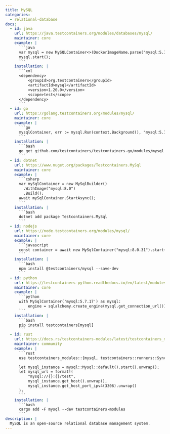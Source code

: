 ```yaml
---
title: MySQL
categories:
  - relational-database
docs:
  - id: java
    url: https://java.testcontainers.org/modules/databases/mysql/
    maintainer: core
    example: |
      ```java
      var mysql = new MySQLContainer<>(DockerImageName.parse("mysql:5.7.34"));
      mysql.start();
      ```
    installation: |
      ```xml
      <dependency>
          <groupId>org.testcontainers</groupId>
          <artifactId>mysql</artifactId>
          <version>1.20.0</version>
          <scope>test</scope>
      </dependency>
      ```
  - id: go
    url: https://golang.testcontainers.org/modules/mysql/
    maintainer: core
    example: |
      ```go
      mysqlContainer, err := mysql.Run(context.Background(), "mysql:5.7.34")
      ```
    installation: |
      ```bash
      go get github.com/testcontainers/testcontainers-go/modules/mysql
      ```
  - id: dotnet
    url: https://www.nuget.org/packages/Testcontainers.MySql
    maintainer: core
    example: |
      ```csharp
      var mySqlContainer = new MySqlBuilder()
        .WithImage("mysql:8.0")
        .Build();
      await mySqlContainer.StartAsync();
      ```
    installation: |
      ```bash
      dotnet add package Testcontainers.MySql
      ```
  - id: nodejs
    url: https://node.testcontainers.org/modules/mysql/
    maintainer: core
    example: |
      ```javascript
      const container = await new MySqlContainer("mysql:8.0.31").start();
      ```
    installation: |
      ```bash
      npm install @testcontainers/mysql --save-dev
      ```
  - id: python
    url: https://testcontainers-python.readthedocs.io/en/latest/modules/mysql/README.html
    maintainer: core
    example: |
      ```python
      with MySqlContainer('mysql:5.7.17') as mysql:
          engine = sqlalchemy.create_engine(mysql.get_connection_url())
      ```
    installation: |
      ```bash
      pip install testcontainers[mysql]
      ```
  - id: rust
    url: https://docs.rs/testcontainers-modules/latest/testcontainers_modules/mysql/struct.Mysql.html
    maintainer: community
    example: |
      ```rust
      use testcontainers_modules::{mysql, testcontainers::runners::SyncRunner};

      let mysql_instance = mysql::Mysql::default().start().unwrap();
      let mysql_url = format!(
          "mysql://{}:{}/test",
          mysql_instance.get_host().unwrap(),
          mysql_instance.get_host_port_ipv4(3306).unwrap()
      );
      ```
    installation: |
      ```bash
      cargo add -F mysql --dev testcontainers-modules
      ```
description: |
  MySQL is an open-source relational database management system.
---
```

